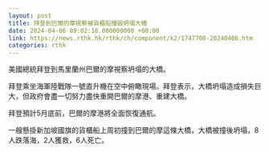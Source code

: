 ```yaml
---
layout: post
title: 拜登到巴爾的摩視察被貨櫃船撞毀坍塌大橋
date: 2024-04-06 09:02:18.000000000 +08:00
link: https://news.rthk.hk/rthk/ch/component/k2/1747700-20240406.htm
categories: rthk
---
```


美國總統拜登到馬里蘭州巴爾的摩視察坍塌的大橋。

拜登乘坐海軍陸戰隊一號直升機在空中俯瞰現場。拜登表示，大橋坍塌造成損失巨大，但政府會盡一切努力盡快重開巴爾的摩港、重建大橋。

拜登預計5月底前，巴爾的摩港將全面恢復通航。 

一艘懸掛新加坡國旗的貨櫃船上周初撞到巴爾的摩這條大橋，大橋被撞後坍塌，8人跌落海，2人獲救，6人死亡。
